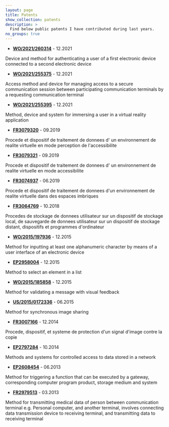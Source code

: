 ```yaml
---
layout: page
title: Patents
show_collection: patents
description: >
  Find below public patents I have contributed during last years.
no_groups: true
---
```


- [**WO/2021/260314**](https://patentscope.wipo.int/search/en/detail.jsf?docId=WO2021260314) - 12.2021

Device and method for authenticating a user of a first electronic device connected to a second electronic device



- [**WO/2021/255375**](https://patentscope.wipo.int/search/en/detail.jsf?docId=WO2021255375) - 12.2021

Access method and device for managing access to a secure communication session between participating communication terminals by a requesting communication terminal



- [**WO/2021/255395**](https://patentscope.wipo.int/search/en/detail.jsf?docId=WO2021255395) - 12.2021

Method, device and system for immersing a user in a virtual reality application



- [**FR3079320**](https://worldwide.espacenet.com/patent/search/family/062948210/publication/FR3079320A1?q=FR3079320) - 09.2019

Procede et dispositif de traitement de donnees d' un environnement de realite virtuelle en mode perception de l'accessibilite


- [**FR3079321**](https://worldwide.espacenet.com/patent/search/family/062948209/publication/FR3079321A1?q=FR3079321) - 09.2019

Procede et dispositif de traitement de donnees d' un environnement de realite virtuelle en mode accessibilite


- [**FR3074937**](https://worldwide.espacenet.com/patent/search/family/062017371/publication/FR3074937A1?q=FR3074937) - 06.2019

Procede et dispositif de traitement de donnees d'un environnement de realite virtuelle dans des espaces imbriques


- [**FR3064769**](https://worldwide.espacenet.com/patent/search/family/059699754/publication/FR3064769A1?q=FR3064769) - 10.2018

Procedes de stockage de donnees utilisateur sur un dispositif de stockage local, de sauvegarde de donnees utilisateur sur un dispositif de stockage distant, dispositifs et programmes d'ordinateur


- [**WO/2015/197936**](https://patentscope.wipo.int/search/en/detail.jsf?docId=WO2015197936) - 12.2015  

Method for inputting at least one alphanumeric character by means of a user interface of an electronic device


- [**EP2958004**](Https://data.epo.org/publication-server/document?cc=ep&pn=2958004) - 12.2015

Method to select an element in a list


- [**WO/2015/185858**](https://patentscope.wipo.int/search/en/detail.jsf?docId=WO2015185858) - 12.2015

Method for validating a message with visual feedback


- [**US/2015/0172336**](https://patentscope.wipo.int/search/en/detail.jsf?docId=US137597481) - 06.2015

Method for synchronous image sharing


- [**FR3007166**](https://patentscope.wipo.int/search/en/detail.jsf?docId=FR185537264) - 12.2014

Procede, dispositif, et systeme de protection d'un signal d'image contre la copie


- [**EP2797284**](https://patentscope.wipo.int/search/en/detail.jsf?docId=EP123691452) - 10.2014 

Methods and systems for controlled access to data stored in a network


- [**EP2608454**](Https://data.epo.org/publication-server/document?cc=ep&pn=2608454&ki=b1&lg=en) - 06.2013

Method for triggering a function that can be executed by a gateway, corresponding computer program product, storage medium and system

- [**FR2979513**](https://patentscope.wipo.int/search/en/detail.jsf?docId=FR185811099) - 03.2013

Method for transmitting medical data of person between communication terminal e.g. Personal computer, and another terminal, involves connecting data transmission device to receiving terminal, and transmitting data to receiving terminal

